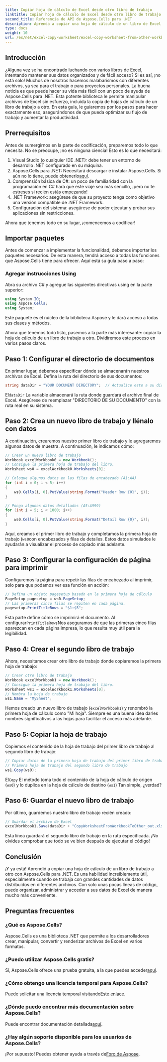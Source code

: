 ```yaml
---
title: Copiar hoja de cálculo de Excel desde otro libro de trabajo
linktitle: Copiar hoja de cálculo de Excel desde otro libro de trabajo
second_title: Referencia de API de Aspose.Cells para .NET
description: Aprenda a copiar una hoja de cálculo de un libro de Excel a otro usando Aspose.Cells para .NET con esta guía paso a paso.
type: docs
weight: 10
url: /es/net/excel-copy-worksheet/excel-copy-worksheet-from-other-workbook/
---
```

## Introducción

¿Alguna vez se ha encontrado luchando con varios libros de Excel, intentando mantener sus datos organizados y de fácil acceso? Si es así, ¡no está solo! Muchos de nosotros hacemos malabarismos con diferentes archivos, ya sea para el trabajo o para proyectos personales. La buena noticia es que puede hacer su vida más fácil con un poco de ayuda de Aspose.Cells para .NET. Esta potente biblioteca le permite manipular archivos de Excel sin esfuerzo, incluida la copia de hojas de cálculo de un libro de trabajo a otro. En esta guía, le guiaremos por los pasos para hacer exactamente eso, asegurándonos de que pueda optimizar su flujo de trabajo y aumentar la productividad.

## Prerrequisitos

Antes de sumergirnos en la parte de codificación, preparemos todo lo que necesita. No se preocupe, ¡no es ninguna ciencia! Esto es lo que necesitará:

1. Visual Studio (o cualquier IDE .NET): debe tener un entorno de desarrollo .NET configurado en su máquina.
2.  Aspose.Cells para .NET: Necesitará descargar e instalar Aspose.Cells. Si aún no lo tiene, puede obtenerlo[aquí](https://releases.aspose.com/cells/net/).
3. Comprensión básica de C#: un poco de familiaridad con la programación en C# hará que este viaje sea más sencillo, ¡pero no te estreses si recién estás empezando!
4. .NET Framework: asegúrese de que su proyecto tenga como objetivo una versión compatible de .NET Framework.
5. Configuración del sistema: asegúrese de poder ejecutar y probar sus aplicaciones sin restricciones.

Ahora que tenemos todo en su lugar, ¡comencemos a codificar!

## Importar paquetes

Antes de comenzar a implementar la funcionalidad, debemos importar los paquetes necesarios. De esta manera, tendrá acceso a todas las funciones que Aspose.Cells tiene para ofrecer. Aquí está su guía paso a paso:

### Agregar instrucciones Using

Abra su archivo C# y agregue las siguientes directivas using en la parte superior:

```csharp
using System.IO;
using Aspose.Cells;
using System;
```

Este paquete es el núcleo de la biblioteca Aspose y le dará acceso a todas sus clases y métodos.

Ahora que tenemos todo listo, pasemos a la parte más interesante: copiar la hoja de cálculo de un libro de trabajo a otro. Dividiremos este proceso en varios pasos claros.

## Paso 1: Configurar el directorio de documentos

En primer lugar, debemos especificar dónde se almacenarán nuestros archivos de Excel. Defina la ruta del directorio de sus documentos:

```csharp
string dataDir = "YOUR DOCUMENT DIRECTORY";  // Actualice esto a su directorio actual
```
 El`dataDir` La variable almacenará la ruta donde guardará el archivo final de Excel. Asegúrese de reemplazar "DIRECTORIO DE SU DOCUMENTO" con la ruta real en su sistema.

## Paso 2: Crea un nuevo libro de trabajo y llénalo con datos

A continuación, crearemos nuestro primer libro de trabajo y le agregaremos algunos datos de muestra. A continuación, le indicamos cómo:

```csharp
// Crear un nuevo libro de trabajo
Workbook excelWorkbook0 = new Workbook();
// Consigue la primera hoja de trabajo del libro.
Worksheet ws0 = excelWorkbook0.Worksheets[0];

// Coloque algunos datos en las filas de encabezado (A1:A4)
for (int i = 0; i < 5; i++)
{
    ws0.Cells[i, 0].PutValue(string.Format("Header Row {0}", i));
}

// Ponga algunos datos detallados (A5:A999)
for (int i = 5; i < 1000; i++)
{
    ws0.Cells[i, 0].PutValue(string.Format("Detail Row {0}", i));
}
```
Aquí, creamos el primer libro de trabajo y completamos la primera hoja de trabajo (`ws0`con encabezados y filas de detalles. Estos datos simulados le ayudarán a visualizar el proceso de copiado más adelante.

## Paso 3: Configurar la configuración de página para imprimir

Configuremos la página para repetir las filas de encabezado al imprimir, solo para que podamos ver esa función en acción:

```csharp
// Defina un objeto pagesetup basado en la primera hoja de cálculo
PageSetup pagesetup = ws0.PageSetup;
// Las primeras cinco filas se repiten en cada página.
pagesetup.PrintTitleRows = "$1:$5";
```
 Esta parte define cómo se imprimirá el documento. Al configurar`PrintTitleRows`Nos aseguramos de que las primeras cinco filas aparezcan en cada página impresa, lo que resulta muy útil para la legibilidad.

## Paso 4: Crear el segundo libro de trabajo

Ahora, necesitamos crear otro libro de trabajo donde copiaremos la primera hoja de trabajo:

```csharp
// Crear otro libro de trabajo
Workbook excelWorkbook1 = new Workbook();
// Consigue la primera hoja de trabajo del libro.
Worksheet ws1 = excelWorkbook1.Worksheets[0];
// Nombra la hoja de trabajo
ws1.Name = "MySheet";
```
Hemos creado un nuevo libro de trabajo (`excelWorkbook1`) y renombró la primera hoja de cálculo como "Mi hoja". Siempre es una buena idea darles nombres significativos a las hojas para facilitar el acceso más adelante.

## Paso 5: Copiar la hoja de trabajo

Copiemos el contenido de la hoja de trabajo del primer libro de trabajo al segundo libro de trabajo:

```csharp
// Copiar datos de la primera hoja de trabajo del primer libro de trabajo al
// Primera hoja de trabajo del segundo libro de trabajo
ws1.Copy(ws0);
```
 El`Copy` El método toma todo el contenido de la hoja de cálculo de origen (`ws0`) y lo duplica en la hoja de cálculo de destino (`ws1`) Tan simple, ¿verdad?

## Paso 6: Guardar el nuevo libro de trabajo

Por último, guardemos nuestro libro de trabajo recién creado:

```csharp
// Guardar el archivo de Excel
excelWorkbook1.Save(dataDir + "CopyWorksheetFromWorkbookToOther_out.xls");
```
Esta línea guardará el segundo libro de trabajo en la ruta especificada. ¡No olvides comprobar que todo se ve bien después de ejecutar el código!

## Conclusión

¡Y ya está! Aprendió a copiar una hoja de cálculo de un libro de trabajo a otro con Aspose.Cells para .NET. Es una habilidad increíblemente útil, especialmente cuando se trabaja con grandes cantidades de datos distribuidos en diferentes archivos. Con solo unas pocas líneas de código, puede organizar, administrar y acceder a sus datos de Excel de manera mucho más conveniente.

## Preguntas frecuentes

### ¿Qué es Aspose.Cells?  
Aspose.Cells es una biblioteca .NET que permite a los desarrolladores crear, manipular, convertir y renderizar archivos de Excel en varios formatos.

### ¿Puedo utilizar Aspose.Cells gratis?  
 Sí, Aspose.Cells ofrece una prueba gratuita, a la que puedes acceder[aquí](https://releases.aspose.com/).

### ¿Cómo obtengo una licencia temporal para Aspose.Cells?  
 Puede solicitar una licencia temporal visitando[Este enlace](https://purchase.aspose.com/temporary-license/).

### ¿Dónde puedo encontrar más documentación sobre Aspose.Cells?  
 Puede encontrar documentación detallada[aquí](https://reference.aspose.com/cells/net/).

### ¿Hay algún soporte disponible para los usuarios de Aspose.Cells?  
 ¡Por supuesto! Puedes obtener ayuda a través de[Foro de Aspose](https://forum.aspose.com/c/cells/9).